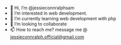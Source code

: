 - 👋 Hi, I’m @jessieconnralphsam
- 👀 I’m interested in web development.
- 🌱 I’m currently learning web development with php
- 💞️ I’m looking to collaborate
- 📫 How to reach me? message me @ jessieconnralph.official@gmail.com

